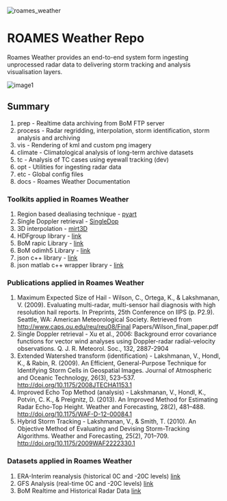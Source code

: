 ![roames_weather](https://cloud.githubusercontent.com/assets/16043083/26475962/9ccf9106-41fe-11e7-87f4-f5e27921bdd7.png)

# ROAMES Weather Repo

Roames Weather provides an end-to-end system form ingesting unprocessed radar data to delivering storm tracking and analysis visualisation layers.

![image1](https://cloud.githubusercontent.com/assets/16043083/26476034/2dbb44da-41ff-11e7-80ac-231ecfb0d0ce.png)

## Summary

1. prep    - Realtime data archiving from BoM FTP server
1. process - Radar regridding, interpolation, storm identification, storm analysis and archiving
1. vis     - Rendering of kml and custom png imagery
1. climate - Climatological analysis of long-term archive datasets
1. tc      - Analysis of TC cases using eyewall tracking (dev)
1. opt     - Utilities for ingesting radar data
1. etc     - Global config files
1. docs    - Roames Weather Documentation

### Toolkits applied in Roames Weather

1. Region based dealiasing technique - [pyart](https://github.com/ARM-DOE/pyart/)
1. Single Doppler retrieval - [SingleDop](https://github.com/nasa/SingleDop)
1. 3D interpolation - [mirt3D](https://au.mathworks.com/matlabcentral/fileexchange/24177-3d-interpolation)
1. HDFgroup library - [link](https://www.hdfgroup.org/HDF5/release/obtainsrc.html#conf)
1. BoM rapic Library - [link](https://github.com/bom-radar/rapic)
1. BoM odimh5 Library - [link](https://github.com/bom-radar/odim_h5)
1. json c++ library - [link](https://github.com/nlohmann/json)
1. json matlab c++ wrapper library - [link](https://au.mathworks.com/matlabcentral/fileexchange/59166-c++-json-io)

### Publications applied in Roames Weather

1. Maximum Expected Size of Hail - Wilson, C., Ortega, K., & Lakshmanan, V. (2009). Evaluating multi-radar, multi-sensor hail diagnosis with high resolution hail reports. In Preprints, 25th Conference on IIPS (p. P2.9). Seattle, WA: American Meteorological Society. Retrieved from http://www.caps.ou.edu/reu/reu08/Final Papers/Wilson_final_paper.pdf
1. Single Doppler retrieval - Xu et al., 2006: Background error covariance functions for vector wind analyses using Doppler-radar radial-velocity observations. Q. J. R. Meteorol. Soc., 132, 2887-2904
1. Extended Watershed transform (identification) - Lakshmanan, V., Hondl, K., & Rabin, R. (2009). An Efficient, General-Purpose Technique for Identifying Storm Cells in Geospatial Images. Journal of Atmospheric and Oceanic Technology, 26(3), 523–537. http://doi.org/10.1175/2008JTECHA1153.1
1. Improved Echo Top Method (analysis) - Lakshmanan, V., Hondl, K., Potvin, C. K., & Preignitz, D. (2013). An Improved Method for Estimating Radar Echo-Top Height. Weather and Forecasting, 28(2), 481–488. http://doi.org/10.1175/WAF-D-12-00084.1
1. Hybrid Storm Tracking - Lakshmanan, V., & Smith, T. (2010). An Objective Method of Evaluating and Devising Storm-Tracking Algorithms. Weather and Forecasting, 25(2), 701–709. http://doi.org/10.1175/2009WAF2222330.1

### Datasets applied in Roames Weather

1. ERA-Interim reanalysis (historical 0C and -20C levels) [link](https://www.ecmwf.int/en/research/climate-reanalysis/era-interim)
1. GFS Analysis (real-time 0C and -20C levels) [link](https://rucsoundings.noaa.gov/)
1. BoM Realtime and Historical Radar Data [link](http://reg.bom.gov.au/reguser/)
